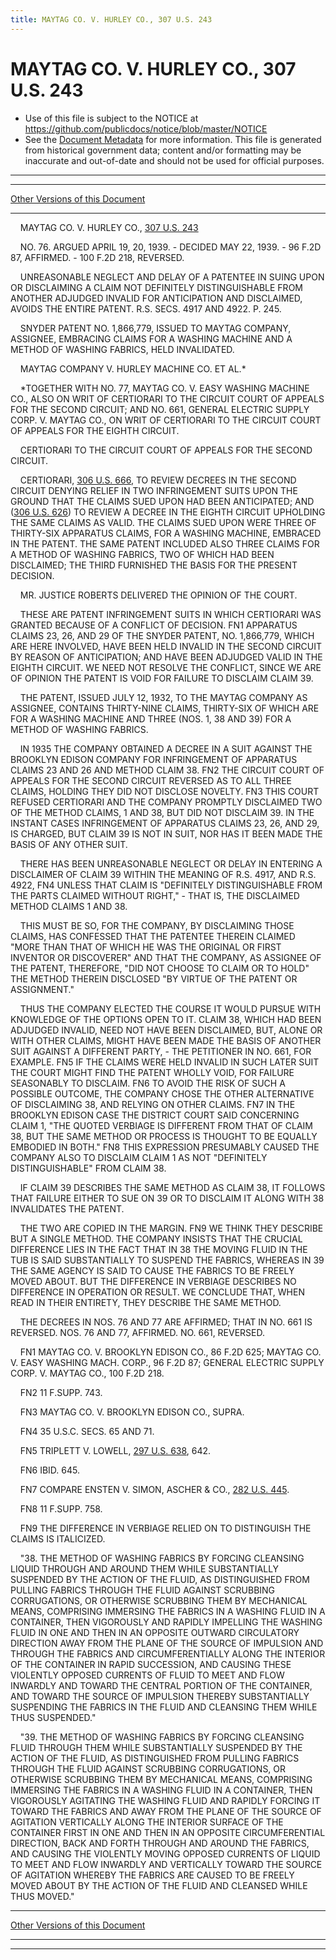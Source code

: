 ```yaml
---
title: MAYTAG CO. V. HURLEY CO., 307 U.S. 243
---
```


# MAYTAG CO. V. HURLEY CO., 307 U.S. 243

* Use of this file is subject to the NOTICE at https://github.com/publicdocs/notice/blob/master/NOTICE
* See the [Document Metadata](../../../index.md) for more information.
  This file is generated from historical government data; content and/or formatting may be inaccurate and out-of-date and should not be used for official purposes.

----------
----------

[Other Versions of this Document](https://publicdocs.github.io/go/links?ns=uslm-x&ref=%2Fus%2Fcourts%2Fscotus%2FusReporter%2F307%2F243)

----------

    MAYTAG CO. V. HURLEY CO., [307 U.S. 243][/us/courts/scotus/usReporter/307/243]

    NO. 76.  ARGUED APRIL 19, 20, 1939.  - DECIDED MAY 22, 1939.  - 96 F.2D 87, AFFIRMED.  - 100 F.2D 218, REVERSED.

    UNREASONABLE NEGLECT AND DELAY OF A PATENTEE IN SUING UPON OR DISCLAIMING A CLAIM NOT DEFINITELY DISTINGUISHABLE FROM ANOTHER ADJUDGED INVALID FOR ANTICIPATION AND DISCLAIMED, AVOIDS THE ENTIRE PATENT.  R.S. SECS. 4917 AND 4922.  P. 245.

    SNYDER PATENT NO. 1,866,779, ISSUED TO MAYTAG COMPANY, ASSIGNEE, EMBRACING CLAIMS FOR A WASHING MACHINE AND A METHOD OF WASHING FABRICS, HELD INVALIDATED.

    MAYTAG COMPANY V. HURLEY MACHINE CO. ET AL.\*

    \*TOGETHER WITH NO. 77, MAYTAG CO. V. EASY WASHING MACHINE CO., ALSO ON WRIT OF CERTIORARI TO THE CIRCUIT COURT OF APPEALS FOR THE SECOND CIRCUIT; AND NO. 661, GENERAL ELECTRIC SUPPLY CORP. V. MAYTAG CO., ON WRIT OF CERTIORARI TO THE CIRCUIT COURT OF APPEALS FOR THE EIGHTH CIRCUIT.

    CERTIORARI TO THE CIRCUIT COURT OF APPEALS FOR THE SECOND CIRCUIT.

    CERTIORARI, [306 U.S. 666][/us/courts/scotus/usReporter/306/666], TO REVIEW DECREES IN THE SECOND CIRCUIT DENYING RELIEF IN TWO INFRINGEMENT SUITS UPON THE GROUND THAT THE CLAIMS SUED UPON HAD BEEN ANTICIPATED; AND ([306 U.S. 626][/us/courts/scotus/usReporter/306/626]) TO REVIEW A DECREE IN THE EIGHTH CIRCUIT UPHOLDING THE SAME CLAIMS AS VALID.  THE CLAIMS SUED UPON WERE THREE OF THIRTY-SIX APPARATUS CLAIMS, FOR A WASHING MACHINE, EMBRACED IN THE PATENT.  THE SAME PATENT INCLUDED ALSO THREE CLAIMS FOR A METHOD OF WASHING FABRICS, TWO OF WHICH HAD BEEN DISCLAIMED; THE THIRD FURNISHED THE BASIS FOR THE PRESENT DECISION.

    MR. JUSTICE ROBERTS DELIVERED THE OPINION OF THE COURT.

    THESE ARE PATENT INFRINGEMENT SUITS IN WHICH CERTIORARI WAS GRANTED BECAUSE OF A CONFLICT OF DECISION.  FN1  APPARATUS CLAIMS 23, 26, AND 29 OF THE SNYDER PATENT, NO. 1,866,779, WHICH ARE HERE INVOLVED, HAVE BEEN HELD INVALID IN THE SECOND CIRCUIT BY REASON OF ANTICIPATION; AND HAVE BEEN ADJUDGED VALID IN THE EIGHTH CIRCUIT.  WE NEED NOT RESOLVE THE CONFLICT, SINCE WE ARE OF OPINION THE PATENT IS VOID FOR FAILURE TO DISCLAIM CLAIM 39.

    THE PATENT, ISSUED JULY 12, 1932, TO THE MAYTAG COMPANY AS ASSIGNEE, CONTAINS THIRTY-NINE CLAIMS, THIRTY-SIX OF WHICH ARE FOR A WASHING MACHINE AND THREE (NOS. 1, 38 AND 39) FOR A METHOD OF WASHING FABRICS.

    IN 1935 THE COMPANY OBTAINED A DECREE IN A SUIT AGAINST THE BROOKLYN EDISON COMPANY FOR INFRINGEMENT OF APPARATUS CLAIMS 23 AND 26 AND METHOD CLAIM 38.  FN2 THE CIRCUIT COURT OF APPEALS FOR THE SECOND CIRCUIT REVERSED AS TO ALL THREE CLAIMS, HOLDING THEY DID NOT DISCLOSE NOVELTY.  FN3  THIS COURT REFUSED CERTIORARI AND THE COMPANY PROMPTLY DISCLAIMED TWO OF THE METHOD CLAIMS, 1 AND 38, BUT DID NOT DISCLAIM 39.  IN THE INSTANT CASES INFRINGEMENT OF APPARATUS CLAIMS 23, 26, AND 29, IS CHARGED, BUT CLAIM 39 IS NOT IN SUIT, NOR HAS IT BEEN MADE THE BASIS OF ANY OTHER SUIT.

    THERE HAS BEEN UNREASONABLE NEGLECT OR DELAY IN ENTERING A DISCLAIMER OF CLAIM 39 WITHIN THE MEANING OF R.S. 4917, AND R.S. 4922,  FN4 UNLESS THAT CLAIM IS "DEFINITELY DISTINGUISHABLE FROM THE PARTS CLAIMED WITHOUT RIGHT,"  - THAT IS, THE DISCLAIMED METHOD CLAIMS 1 AND 38.

    THIS MUST BE SO, FOR THE COMPANY, BY DISCLAIMING THOSE CLAIMS, HAS CONFESSED THAT THE PATENTEE THEREIN CLAIMED "MORE THAN THAT OF WHICH HE WAS THE ORIGINAL OR FIRST INVENTOR OR DISCOVERER" AND THAT THE COMPANY, AS ASSIGNEE OF THE PATENT, THEREFORE, "DID NOT CHOOSE TO CLAIM OR TO HOLD" THE METHOD THEREIN DISCLOSED "BY VIRTUE OF THE PATENT OR ASSIGNMENT."

    THUS THE COMPANY ELECTED THE COURSE IT WOULD PURSUE WITH KNOWLEDGE OF THE OPTIONS OPEN TO IT. CLAIM 38, WHICH HAD BEEN ADJUDGED INVALID, NEED NOT HAVE BEEN DISCLAIMED, BUT, ALONE OR WITH OTHER CLAIMS, MIGHT HAVE BEEN MADE THE BASIS OF ANOTHER SUIT AGAINST A DIFFERENT PARTY,  - THE PETITIONER IN NO. 661, FOR EXAMPLE.  FN5  IF THE CLAIMS WERE HELD INVALID IN SUCH LATER SUIT THE COURT MIGHT FIND THE PATENT WHOLLY VOID, FOR FAILURE SEASONABLY TO DISCLAIM.  FN6  TO AVOID THE RISK OF SUCH A POSSIBLE OUTCOME, THE COMPANY CHOSE THE OTHER ALTERNATIVE OF DISCLAIMING 38, AND RELYING ON OTHER CLAIMS.  FN7  IN THE BROOKLYN EDISON CASE THE DISTRICT COURT SAID CONCERNING CLAIM 1, "THE QUOTED VERBIAGE IS DIFFERENT FROM THAT OF CLAIM 38, BUT THE SAME METHOD OR PROCESS IS THOUGHT TO BE EQUALLY EMBODIED IN BOTH."  FN8  THIS EXPRESSION PRESUMABLY CAUSED THE COMPANY ALSO TO DISCLAIM CLAIM 1 AS NOT "DEFINITELY DISTINGUISHABLE" FROM CLAIM 38.

    IF CLAIM 39 DESCRIBES THE SAME METHOD AS CLAIM 38, IT FOLLOWS THAT FAILURE EITHER TO SUE ON 39 OR TO DISCLAIM IT ALONG WITH 38 INVALIDATES THE PATENT.

    THE TWO ARE COPIED IN THE MARGIN.  FN9  WE THINK THEY DESCRIBE BUT A SINGLE METHOD.  THE COMPANY INSISTS THAT THE CRUCIAL DIFFERENCE LIES IN THE FACT THAT IN 38 THE MOVING FLUID IN THE TUB IS SAID SUBSTANTIALLY TO SUSPEND THE FABRICS, WHEREAS IN 39 THE SAME AGENCY IS SAID TO CAUSE THE FABRICS TO BE FREELY MOVED ABOUT.  BUT THE DIFFERENCE IN VERBIAGE DESCRIBES NO DIFFERENCE IN OPERATION OR RESULT.  WE CONCLUDE THAT, WHEN READ IN THEIR ENTIRETY, THEY DESCRIBE THE SAME METHOD.

    THE DECREES IN NOS. 76 AND 77 ARE AFFIRMED; THAT IN NO. 661 IS REVERSED.  NOS. 76 AND 77, AFFIRMED.  NO. 661, REVERSED.

    FN1  MAYTAG CO. V. BROOKLYN EDISON CO., 86 F.2D 625; MAYTAG CO. V. EASY WASHING MACH. CORP., 96 F.2D 87; GENERAL ELECTRIC SUPPLY CORP. V. MAYTAG CO., 100 F.2D 218.

    FN2  11 F.SUPP.  743.

    FN3  MAYTAG CO. V. BROOKLYN EDISON CO., SUPRA.

    FN4  35 U.S.C. SECS. 65 AND 71.

    FN5  TRIPLETT V. LOWELL, [297 U.S. 638][/us/courts/scotus/usReporter/297/638], 642.

    FN6  IBID.  645.

    FN7  COMPARE ENSTEN V. SIMON, ASCHER & CO., [282 U.S. 445][/us/courts/scotus/usReporter/282/445].

    FN8  11 F.SUPP.  758.

    FN9  THE DIFFERENCE IN VERBIAGE RELIED ON TO DISTINGUISH THE CLAIMS IS ITALICIZED.

    "38.  THE METHOD OF WASHING FABRICS BY FORCING CLEANSING LIQUID THROUGH AND AROUND THEM WHILE SUBSTANTIALLY SUSPENDED BY THE ACTION OF THE FLUID, AS DISTINGUISHED FROM PULLING FABRICS THROUGH THE FLUID AGAINST SCRUBBING CORRUGATIONS, OR OTHERWISE SCRUBBING THEM BY MECHANICAL MEANS, COMPRISING IMMERSING THE FABRICS IN A WASHING FLUID IN A CONTAINER, THEN VIGOROUSLY AND RAPIDLY IMPELLING THE WASHING FLUID IN ONE AND THEN IN AN OPPOSITE OUTWARD CIRCULATORY DIRECTION AWAY FROM THE PLANE OF THE SOURCE OF IMPULSION AND THROUGH THE FABRICS AND CIRCUMFERENTIALLY ALONG THE INTERIOR OF THE CONTAINER IN RAPID SUCCESSION, AND CAUSING THESE VIOLENTLY OPPOSED CURRENTS OF FLUID TO MEET AND FLOW INWARDLY AND TOWARD THE CENTRAL PORTION OF THE CONTAINER, AND TOWARD THE SOURCE OF IMPULSION THEREBY SUBSTANTIALLY SUSPENDING THE FABRICS IN THE FLUID AND CLEANSING THEM WHILE THUS SUSPENDED."

    "39.  THE METHOD OF WASHING FABRICS BY FORCING CLEANSING FLUID THROUGH THEM WHILE SUBSTANTIALLY SUSPENDED BY THE ACTION OF THE FLUID, AS DISTINGUISHED FROM PULLING FABRICS THROUGH THE FLUID AGAINST SCRUBBING CORRUGATIONS, OR OTHERWISE SCRUBBING THEM BY MECHANICAL MEANS, COMPRISING IMMERSING THE FABRICS IN A WASHING FLUID IN A CONTAINER, THEN VIGOROUSLY AGITATING THE WASHING FLUID AND RAPIDLY FORCING IT TOWARD THE FABRICS AND AWAY FROM THE PLANE OF THE SOURCE OF AGITATION VERTICALLY ALONG THE INTERIOR SURFACE OF THE CONTAINER FIRST IN ONE AND THEN IN AN OPPOSITE CIRCUMFERENTIAL DIRECTION, BACK AND FORTH THROUGH AND AROUND THE FABRICS, AND CAUSING THE VIOLENTLY MOVING OPPOSED CURRENTS OF LIQUID TO MEET AND FLOW INWARDLY AND VERTICALLY TOWARD THE SOURCE OF AGITATION WHEREBY THE FABRICS ARE CAUSED TO BE FREELY MOVED ABOUT BY THE ACTION OF THE FLUID AND CLEANSED WHILE THUS MOVED."

----------

[Other Versions of this Document](https://publicdocs.github.io/go/links?ns=uslm-x&ref=%2Fus%2Fcourts%2Fscotus%2FusReporter%2F307%2F243)

----------
----------

[/us/courts/scotus/usReporter/307/243]: https://publicdocs.github.io/go/links?ns=uslm-x&ref=%2Fus%2Fcourts%2Fscotus%2FusReporter%2F307%2F243
[/us/courts/scotus/usReporter/306/666]: https://publicdocs.github.io/go/links?ns=uslm-x&ref=%2Fus%2Fcourts%2Fscotus%2FusReporter%2F306%2F666
[/us/courts/scotus/usReporter/306/626]: https://publicdocs.github.io/go/links?ns=uslm-x&ref=%2Fus%2Fcourts%2Fscotus%2FusReporter%2F306%2F626
[/us/courts/scotus/usReporter/297/638]: https://publicdocs.github.io/go/links?ns=uslm-x&ref=%2Fus%2Fcourts%2Fscotus%2FusReporter%2F297%2F638
[/us/courts/scotus/usReporter/282/445]: https://publicdocs.github.io/go/links?ns=uslm-x&ref=%2Fus%2Fcourts%2Fscotus%2FusReporter%2F282%2F445


